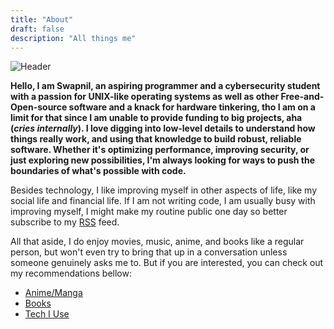 ```yaml
---
title: "About"
draft: false
description: "All things me"
---
```


![Header](/img/wp.gif)

**Hello, I am Swapnil, an aspiring programmer and a cybersecurity student with a passion for UNIX-like operating systems as well as other Free-and-Open-source software and a knack for hardware tinkering, tho I am on a limit for that since I am unable to provide funding to big projects, aha (*cries internally*). I love digging into low-level details to understand how things really work, and using that knowledge to build robust, reliable software. Whether it's optimizing performance, improving security, or just exploring new possibilities, I'm always looking for ways to push the boundaries of what's possible with code.**

Besides technology, I like improving myself in other aspects of life, like my social life and financial life. If I am not writing code, I am usually busy with improving myself, I might make my routine public one day so better subscribe to my [RSS](/index.xml) feed.

All that aside, I do enjoy movies, music, anime, and books like a regular person, but won't even try to bring that up in a conversation unless someone genuinely asks me to. But if you are interested, you can check out my recommendations bellow:

- [Anime/Manga](/anime/)
- [Books](/book/)
- [Tech I Use](/tiu/)

